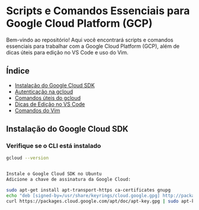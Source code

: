 # Scripts e Comandos Essenciais para Google Cloud Platform (GCP)

Bem-vindo ao repositório! Aqui você encontrará scripts e comandos essenciais para trabalhar com a Google Cloud Platform (GCP), além de dicas úteis para edição no VS Code e uso do Vim.

## Índice

- [Instalação do Google Cloud SDK](#instalação-do-google-cloud-sdk)
- [Autenticação na gcloud](#autenticação-na-gcloud)
- [Comandos úteis do gcloud](#comandos-úteis-do-gcloud)
- [Dicas de Edição no VS Code](#dicas-de-edição-no-vs-code)
- [Comandos do Vim](#comandos-do-vim)

## Instalação do Google Cloud SDK

### Verifique se o CLI está instalado

```sh
gcloud --version


Instale o Google Cloud SDK no Ubuntu
Adicione a chave de assinatura da Google Cloud:

sudo apt-get install apt-transport-https ca-certificates gnupg
echo "deb [signed-by=/usr/share/keyrings/cloud.google.gpg] http://packages.cloud.google.com/apt cloud-sdk main" | sudo tee -a /etc/apt/sources.list.d/google-cloud-sdk.list
curl https://packages.cloud.google.com/apt/doc/apt-key.gpg | sudo apt-key --keyring /usr/share/keyrings/cloud.google.gpg add -
